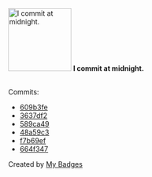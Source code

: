 <img src="https://github.com/my-badges/my-badges/blob/master/src/all-badges/time-of-commit/midnight-commits.png?raw=true" alt="I commit at midnight." title="I commit at midnight." width="128">
<strong>I commit at midnight.</strong>
<br><br>

Commits:

- <a href="https://github.com/andrewjswan/MediaPortal-1/commit/609b3fee69f94e8477b83e0188f6988478cfc923">609b3fe</a>
- <a href="https://github.com/andrewjswan/MediaPortal-1/commit/3637df291d03dab0aa405966c01191b9c14ebeb6">3637df2</a>
- <a href="https://github.com/andrewjswan/MediaPortal-1/commit/589ca4913b5ab8eabedc26b968668c62c9356189">589ca49</a>
- <a href="https://github.com/andrewjswan/MediaPortal-1/commit/48a59c35185cf5fa85e25062f5a2f3422267164b">48a59c3</a>
- <a href="https://github.com/andrewjswan/mediaportal-fanart-handler/commit/f7b69efe5e5a0bfc0ae19fd5afa41460aeb0319d">f7b69ef</a>
- <a href="https://github.com/andrewjswan/MediaPortal-1/commit/664f3475e6a8a7e3358f49540a9b7e8cbcc01d79">664f347</a>


Created by <a href="https://github.com/my-badges/my-badges">My Badges</a>